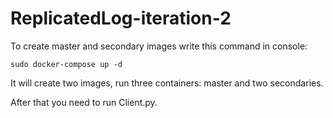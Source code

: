 # ReplicatedLog-iteration-2

To create master and secondary images write this command in console:
```
sudo docker-compose up -d
```
It will create two images, run three containers: master and two secondaries.

After that you need to run Client.py.

